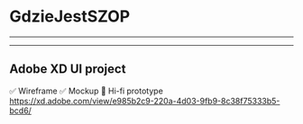 # GdzieJestSZOP

&NewLine;
***
___
## Adobe XD UI project
✅ Wireframe
✅ Mockup
🚧 Hi-fi prototype
https://xd.adobe.com/view/e985b2c9-220a-4d03-9fb9-8c38f75333b5-bcd6/
